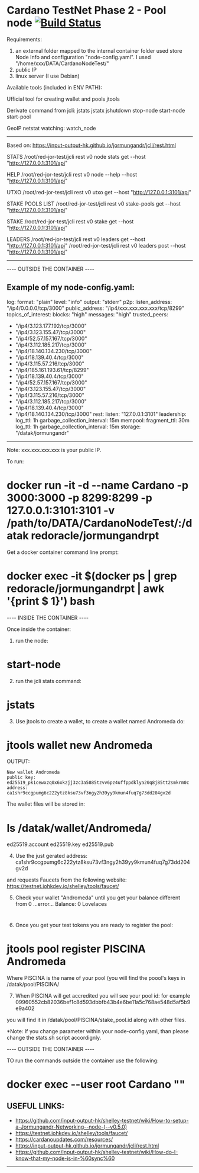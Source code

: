 # Cardano TestNet Phase 2 - Pool node [![Build Status](https://travis-ci.org/redoracle/jormungandrpt.svg?branch=master)](https://travis-ci.org/redoracle/jormungandrpt)


Requirements:

1) an external folder mapped to the internal container folder used store Node Info and configuration "node-config.yaml".
I used "/home/xxx/DATA/CardanoNodeTest/" 
2) public IP
3) linux server (I use Debian)


Available tools (included in ENV PATH):

Ufficial tool for creating wallet and pools
jtools

Derivate command from jcli:
jstats
jstatx
jshutdown
stop-node 
start-node
start-pool
 
GeoIP netstat watching:
watch_node

----------------------------------------------------------------------
Based on: https://input-output-hk.github.io/jormungandr/jcli/rest.html

STATS
/root/red-jor-test/jcli rest v0 node stats get --host "http://127.0.0.1:3101/api"

HELP
/root/red-jor-test/jcli rest v0 node --help --host "http://127.0.0.1:3101/api"

UTXO
/root/red-jor-test/jcli rest v0 utxo get --host "http://127.0.0.1:3101/api"

STAKE POOLS LIST
/root/red-jor-test/jcli rest v0 stake-pools get --host "http://127.0.0.1:3101/api"

STAKE
/root/red-jor-test/jcli rest v0 stake get --host "http://127.0.0.1:3101/api"


LEADERS
/root/red-jor-test/jcli rest v0 leaders get --host "http://127.0.0.1:3101/api"
/root/red-jor-test/jcli rest v0 leaders post --host "http://127.0.0.1:3101/api"

----------------------------------------------------------------------


---- OUTSIDE THE CONTAINER ----


Example of my node-config.yaml:
-----------------------------------------------
log:
  format: "plain"
  level: "info"
  output: "stderr"
p2p:
  listen_address: "/ip4/0.0.0.0/tcp/3000"
  public_address: "/ip4/xxx.xxx.xxx.xxx/tcp/8299"
  topics_of_interest:
    blocks: "high"
    messages: "high"
  trusted_peers:
   - "/ip4/3.123.177.192/tcp/3000"
   - "/ip4/3.123.155.47/tcp/3000"
   - "/ip4/52.57.157.167/tcp/3000"
   - "/ip4/3.112.185.217/tcp/3000"
   - "/ip4/18.140.134.230/tcp/3000"
   - "/ip4/18.139.40.4/tcp/3000"
   - "/ip4/3.115.57.216/tcp/3000"
   - "/ip4/185.161.193.61/tcp/8299"
   - "/ip4/18.139.40.4/tcp/3000"
   - "/ip4/52.57.157.167/tcp/3000"
   - "/ip4/3.123.155.47/tcp/3000"
   - "/ip4/3.115.57.216/tcp/3000"
   - "/ip4/3.112.185.217/tcp/3000"
   - "/ip4/18.139.40.4/tcp/3000"
   - "/ip4/18.140.134.230/tcp/3000"
rest:
  listen: "127.0.0.1:3101"
leadership:
    log_ttl: 1h
    garbage_collection_interval: 15m
mempool:
    fragment_ttl: 30m
    log_ttl: 1h
    garbage_collection_interval: 15m
storage: "/datak/jormungandr"
-----------------------------------------------

Note: xxx.xxx.xxx.xxx is your public IP.

To run:
# docker run -it -d --name Cardano -p 3000:3000 -p 8299:8299 -p 127.0.0.1:3101:3101 -v /path/to/DATA/CardanoNodeTest/:/datak redoracle/jormungandrpt

Get a docker container command line prompt:
# docker exec -it $(docker ps | grep redoracle/jormungandrpt | awk '{print $ 1}') bash

---- INSIDE THE CONTAINER ----

Once inside the container:
1) run the node: 
# start-node

2) run the jcli stats command:
# jstats

3) Use jtools to create a wallet, to create a wallet named Andromeda do:
# jtools  wallet new Andromeda

OUTPUT:
~~~~~~~~~~~~~~~~~~~~~~~~~~~~~~~~~~~~~~~~~~~~~~~~~~~~~~~~~~~~~~~~~~~~~~~~~~~~~~~
New wallet Andromeda
public key: ed25519_pk1cewxzq0x6xkzjj3zc3a5885tzvv6pz4uffppdklya20q8j85tt2smkrm0c
address: ca1shr9ccgpumg6c222ytz8ksu73vf3ngy2h39yy9kmun4fuq7g73dd204gv2d
~~~~~~~~~~~~~~~~~~~~~~~~~~~~~~~~~~~~~~~~~~~~~~~~~~~~~~~~~~~~~~~~~~~~~~~~~~~~~~~

The wallet files will be stored in:

# ls /datak/wallet/Andromeda/
ed25519.account  ed25519.key  ed25519.pub

4) Use the just gerated address:
ca1shr9ccgpumg6c222ytz8ksu73vf3ngy2h39yy9kmun4fuq7g73dd204gv2d

and requests Faucets from the following website:
https://testnet.iohkdev.io/shelley/tools/faucet/

5) Check your wallet "Andromeda" until you get your balance different from 0
...error...
Balance: 0 Lovelaces
# 

6) Once you get your test tokens you are ready to register the pool:
# jtools pool register PISCINA Andromeda

Where PISCINA is the name of your pool (you will find the poool's keys in /datak/pool/PISCINA/

7) When PISCINA will get accredited you will see your pool id:
for example 09960552cb82036bef1c8d593dbbfb43b4e6be11a5c768ae548d5af5b9e9a402

you will find it in /datak/pool/PISCINA/stake_pool.id along with other files.


*Note: If you change parameter within your node-config.yaml, than please change the stats.sh script accordignly.

---- OUTSIDE THE CONTAINER ----

TO run the commands outside the container use the following:
# docker exec --user root  Cardano "<command>"


USEFUL LINKS: 
----------------------------------------------------
* https://github.com/input-output-hk/shelley-testnet/wiki/How-to-setup-a-Jormungandr-Networking--node-(--v0.5.0)
* https://testnet.iohkdev.io/shelley/tools/faucet/
* https://cardanoupdates.com/resources/
* https://input-output-hk.github.io/jormungandr/jcli/rest.html
* https://github.com/input-output-hk/shelley-testnet/wiki/How-do-I-know-that-my-node-is-in-%60sync%60
----------------------------------------------------
